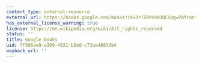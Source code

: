 ```yaml
---
content_type: external-resource
external_url: https://books.google.com/books?id=3r7I0Vv943QC&pg=PAfrontcover#v=onepage&q&f=false
has_external_license_warning: true
license: https://en.wikipedia.org/wiki/All_rights_reserved
status: ''
title: Google Books
uid: 7f506ae9-e369-4031-b2e0-c73ae4807db4
wayback_url: ''
---
```


